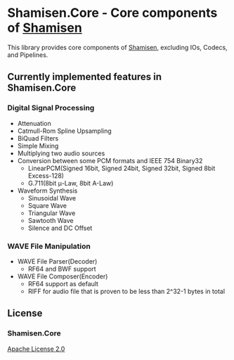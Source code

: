 ﻿# Shamisen.Core - Core components of [Shamisen](https://github.com/MineCake147E/Shamisen)

This library provides core components of [Shamisen](https://github.com/MineCake147E/Shamisen), excluding IOs, Codecs, and Pipelines.

## Currently implemented features in Shamisen.Core

### Digital Signal Processing

+ Attenuation
+ Catmull-Rom Spline Upsampling
+ BiQuad Filters
+ Simple Mixing
+ Multiplying two audio sources
+ Conversion between some PCM formats and IEEE 754 Binary32
  + LinearPCM(Signed 16bit, Signed 24bit, Signed 32bit, Signed 8bit Excess-128)
  + G.711(8bit μ-Law, 8bit A-Law)
+ Waveform Synthesis
  + Sinusoidal Wave
  + Square Wave
  + Triangular Wave
  + Sawtooth Wave
  + Silence and DC Offset

### WAVE File Manipulation

+ WAVE File Parser(Decoder)
  + RF64 and BWF support
+ WAVE File Composer(Encoder)
  + RF64 support as default
  + RIFF for audio file that is proven to be less than 2^32-1 bytes in total

## License

### Shamisen.Core

[Apache License 2.0](http://www.apache.org/licenses/LICENSE-2.0)
